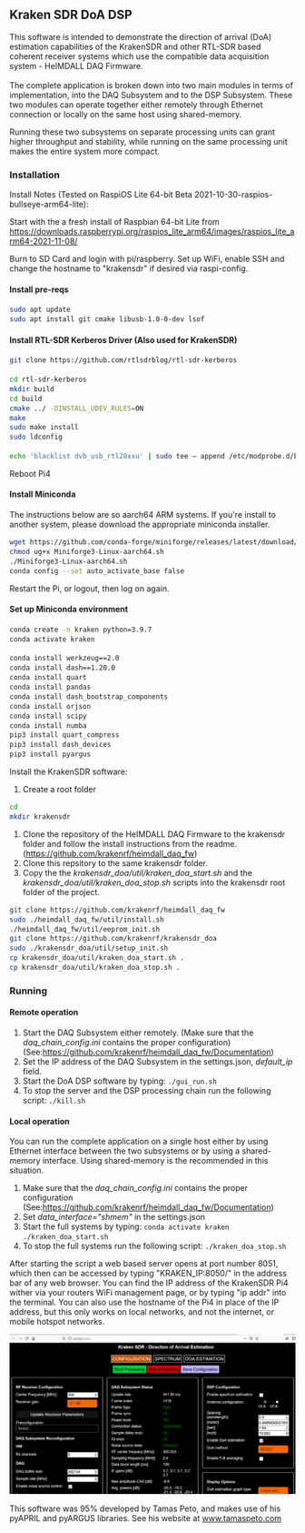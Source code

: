 <h2>Kraken SDR DoA DSP</h2>
This software is intended to demonstrate the direction of arrival (DoA) estimation capabilities of the KrakenSDR and other RTL-SDR based coherent receiver systems which use the compatible data acquisition system - HeIMDALL DAQ Firmware.
<br>
<br>
The complete application is broken down into two main modules in terms of implementation, into the DAQ Subsystem and to the DSP Subsystem. These two modules can operate together either remotely through Ethernet connection or locally on the same host using shared-memory.

Running these two subsystems on separate processing units can grant higher throughput and stability, while running on the same processing unit makes the entire system more compact.

<h3>Installation</h3>
Install Notes (Tested on RaspiOS Lite 64-bit Beta 2021-10-30-raspios-bullseye-arm64-lite):

Start with the a fresh install of Raspbian 64-bit Lite from https://downloads.raspberrypi.org/raspios_lite_arm64/images/raspios_lite_arm64-2021-11-08/

Burn to SD Card and login with pi/raspberry. Set up WiFi, enable SSH and change the hostname to "krakensdr" if desired via raspi-config.

<h4>Install pre-reqs</h4>

``` bash
sudo apt update
sudo apt install git cmake libusb-1.0-0-dev lsof
```

<h4>Install RTL-SDR Kerberos Driver (Also used for KrakenSDR)</h4>

``` bash
git clone https://github.com/rtlsdrblog/rtl-sdr-kerberos

cd rtl-sdr-kerberos
mkdir build
cd build
cmake ../ -DINSTALL_UDEV_RULES=ON
make
sudo make install
sudo ldconfig

echo 'blacklist dvb_usb_rtl28xxu' | sudo tee – append /etc/modprobe.d/blacklist-dvb_usb_rtl28xxu.conf
```

Reboot Pi4

<h4>Install Miniconda</h4>

The instructions below are so aarch64 ARM systems. If you're install to another system, please download the appropriate miniconda installer.

``` bash
wget https://github.com/conda-forge/miniforge/releases/latest/download/Miniforge3-Linux-aarch64.sh
chmod ug+x Miniforge3-Linux-aarch64.sh
./Miniforge3-Linux-aarch64.sh
conda config --set auto_activate_base false
```

Restart the Pi, or logout, then log on again.

<h4>Set up Miniconda environment</h4>

``` bash
conda create -n kraken python=3.9.7
conda activate kraken

conda install werkzeug==2.0
conda install dash==1.20.0
conda install quart
conda install pandas
conda install dash_bootstrap_components
conda install orjson
conda install scipy
conda install numba
pip3 install quart_compress
pip3 install dash_devices
pip3 install pyargus
```

Install the KrakenSDR software:

1. Create a root folder

``` bash
cd
mkdir krakensdr
```

1. Clone the repository of the HeIMDALL DAQ Firmware to the krakensdr folder and follow the install instructions from the readme. (https://github.com/krakenrf/heimdall_daq_fw)
2. Clone this repsitory to the same krakensdr folder.
3. Copy the the *krakensdr_doa/util/kraken_doa_start.sh* and the *krakensdr_doa/util/kraken_doa_stop.sh* scripts into the krakensdr root folder of the project.

``` bash
git clone https://github.com/krakenrf/heimdall_daq_fw
sudo ./heimdall_daq_fw/util/install.sh
./heimdall_daq_fw/util/eeprom_init.sh
git clone https://github.com/krakenrf/krakensdr_doa
sudo ./krakensdr_doa/util/setup_init.sh
cp krakensdr_doa/util/kraken_doa_start.sh .
cp krakensdr_doa/util/kraken_doa_stop.sh .
```

<h3>Running</h3>

<h4>Remote operation</h4>

1. Start the DAQ Subsystem either remotely. (Make sure that the *daq_chain_config.ini* contains the proper configuration) 
    (See:https://github.com/krakenrf/heimdall_daq_fw/Documentation)
2. Set the IP address of the DAQ Subsystem in the settings.json, *default_ip* field.
3. Start the DoA DSP software by typing:
`./gui_run.sh`
4. To stop the server and the DSP processing chain run the following script:
`./kill.sh`

<h4>Local operation</h4>

You can run the complete application on a single host either by using Ethernet interface between the two subsystems or by using a shared-memory interface. Using shared-memory is the recommended in this situation. 

1. Make sure that the *daq_chain_config.ini* contains the proper configuration
(See:https://github.com/krakenrf/heimdall_daq_fw/Documentation)
2. Set *data_interface="shmem"* in the settings.json
3. Start the full systems by typing:
`conda activate kraken`
`./kraken_doa_start.sh`
4. To stop the full systems run the following script:
`./kraken_doa_stop.sh`

<p1> After starting the script a web based server opens at port number 8051, which then can be accessed by typing "KRAKEN_IP:8050/" in the address bar of any web browser. You can find the IP address of the KrakenSDR Pi4 wither via your routers WiFi management page, or by typing "ip addr" into the terminal. You can also use the hostname of the Pi4 in place of the IP address, but this only works on local networks, and not the internet, or mobile hotspot networks. </p1>

  ![image info](./doc/kraken_doadsp_main.png)


This software was 95% developed by Tamas Peto, and makes use of his pyAPRIL and pyARGUS libraries. See his website at www.tamaspeto.com
